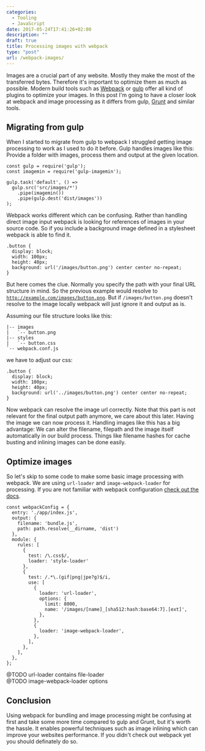 ```yaml
---
categories:
  - Tooling
  - JavaScript
date: 2017-05-24T17:41:26+02:00
description: ""
draft: true
title: Processing images with webpack
type: "post"
url: /webpack-images/
---
```


Images are a crucial part of any website. Mostly they make the most of the transferred bytes. Therefore it's important to optimize them as much as possible. Modern build tools such as [Webpack](https://webpack.js.org/) or [gulp](http://gulpjs.com/) offer all kind of plugins to optimize your images. In this post I'm going to have a closer look at webpack and image processing as it differs from gulp, [Grunt](https://gruntjs.com/) and similar tools.

## Migrating from gulp

When I started to migrate from gulp to webpack I struggled getting image processing to work as I used to do it before. Gulp handles images like this: Provide a folder with images, process them and output at the given location.

<pre class="language-javascript"><code>const gulp = require('gulp');
const imagemin = require('gulp-imagemin');

gulp.task('default', () =>
  gulp.src('src/images/*')
    .pipe(imagemin())
    .pipe(gulp.dest('dist/images'))
);</code></pre>

Webpack works different which can be confusing. Rather than handling direct image input webpack is looking for references of images in your source code. So if you include a background image defined in a stylesheet webpack is able to find it.

<pre class="language-css"><code>.button {
  display: block;
  width: 100px;
  height: 40px;
  background: url('/images/button.png') center center no-repeat;
}</code></pre>

But here comes the clue. Normally you specify the path with your final URL structure in mind. So the previous example would resolve to <code>http://example.com/images/button.png</code>. But if <code>/images/button.png</code> doesn't resolve to the image locally webpack will just ignore it and output as is.

Assuming our file structure looks like this:

<pre><code>|-- images
|   `-- button.png
|-- styles
|   `-- button.css
`-- webpack.conf.js
</code></pre>

we have to adjust our css:

<pre class="language-css"><code>.button {
  display: block;
  width: 100px;
  height: 40px;
  background: url('../images/button.png') center center no-repeat;
}</code></pre>

Now webpack can resolve the image url correctly. Note that this part is not relevant for the final output path anymore, we care about this later. Having the image we can now process it. Handling images like this has a big advantage: We can alter the filename, filepath and the image itself automatically in our build process. Things like filename hashes for cache busting and inlining images can be done easily.

## Optimize images

So let's skip to some code to make some basic image processing with webpack. We are using `url-loader` and `image-webpack-loader` for processing. If you are not familiar with webpack configuration [check out the docs](https://webpack.js.org/guides/get-started/).

<pre class="language-javascript"><code>const webpackConfig = {
  entry: './app/index.js',
  output: {
    filename: 'bundle.js',
    path: path.resolve(__dirname, 'dist')
  },
  module: {
    rules: [
      {
        test: /\.css$/,
        loader: 'style-loader'
      },
      {
        test: /.*\.(gif|png|jpe?g)$/i,
        use: [
          {
            loader: 'url-loader',
            options: {
              limit: 8000,
              name: '/images/[name]_[sha512:hash:base64:7].[ext]',
            },
          },
          {
            loader: 'image-webpack-loader',
          },
        ],
      },
    ],
  },
};</code></pre>

@TODO url-loader contains file-loader  
@TODO image-webpack-loader options

## Conclusion

Using webpack for bundling and image processing might be confusing at first and take some more time compared to gulp and Grunt, but it's worth the hassle. It enables powerful techniques such as image inlining which can improve your websites performance. If you didn't check out webpack yet you should definately do so.
